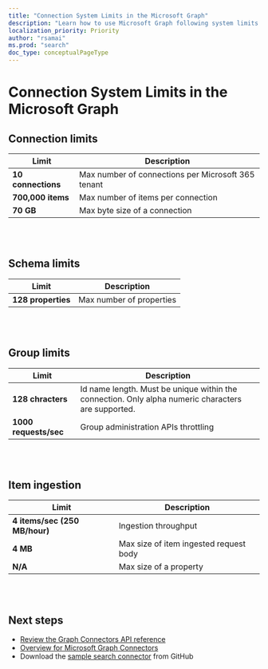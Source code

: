 ```yaml
---
title: "Connection System Limits in the Microsoft Graph"
description: "Learn how to use Microsoft Graph following system limits in connections"
localization_priority: Priority
author: "rsamai"
ms.prod: "search"
doc_type: conceptualPageType
---
```


# Connection System Limits in the Microsoft Graph

## Connection limits
| Limit             | Description                                                                                                                                               |
|-------------------|-----------------------------------------------------------------------------------------------------------------------------------------------------------|
| **10 connections**         | Max number of connections per Microsoft 365 tenant                     |
| **700,000 items**         | Max number of items per connection                                            |
| **70 GB**      |Max byte size of a connection       |
<br/><br/>
## Schema limits
| Limit             | Description                                                                                                                                               |
|-------------------|-----------------------------------------------------------------------------------------------------------------------------------------------------------|
| **128 properties**         | Max number of properties                     |

<br/><br/>

## Group limits
| Limit             | Description                                                                                                                                               |
|-------------------|-----------------------------------------------------------------------------------------------------------------------------------------------------------|
| **128 chracters**         | Id name length. Must be unique within the connection. Only alpha numeric characters are supported.         |
| **1000 requests/sec**         | Group administration APIs throttling                                        |

<br/><br/>

## Item ingestion
| Limit             | Description                                                                                                                                               |
|-------------------|-----------------------------------------------------------------------------------------------------------------------------------------------------------|
| **4 items/sec (250 MB/hour)**         | Ingestion throughput                     |
| **4 MB**         | Max size of item ingested request body                               |
| **N/A**      |Max size of a property      |

<br/><br/>

## Next steps

- [Review the Graph Connectors API reference](/graph/api/resources/indexing-api-overview?view=graph-rest-beta&preserve-view=true)
- [Overview for Microsoft Graph Connectors](/microsoftsearch/connectors-overview)
- Download the [sample search connector](https://github.com/microsoftgraph/msgraph-search-connector-sample) from GitHub
